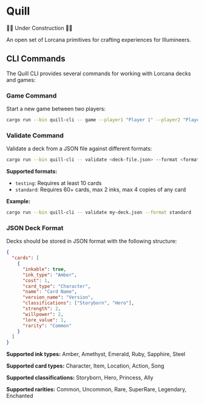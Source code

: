 # Quill

🚧🚧 Under Construction 🚧🚧

An open set of Lorcana primitives for crafting experiences for Illumineers.

## CLI Commands

The Quill CLI provides several commands for working with Lorcana decks and games:

### Game Command

Start a new game between two players:

```bash
cargo run --bin quill-cli -- game --player1 "Player 1" --player2 "Player 2"
```

### Validate Command

Validate a deck from a JSON file against different formats:

```bash
cargo run --bin quill-cli -- validate <deck-file.json> --format <format>
```

**Supported formats:**
- `testing`: Requires at least 10 cards
- `standard`: Requires 60+ cards, max 2 inks, max 4 copies of any card

**Example:**
```bash
cargo run --bin quill-cli -- validate my-deck.json --format standard
```

### JSON Deck Format

Decks should be stored in JSON format with the following structure:

```json
{
  "cards": [
    {
      "inkable": true,
      "ink_type": "Amber",
      "cost": 1,
      "card_type": "Character",
      "name": "Card Name",
      "version_name": "Version",
      "classifications": ["Storyborn", "Hero"],
      "strength": 2,
      "willpower": 2,
      "lore_value": 1,
      "rarity": "Common"
    }
  ]
}
```

**Supported ink types:** Amber, Amethyst, Emerald, Ruby, Sapphire, Steel

**Supported card types:** Character, Item, Location, Action, Song

**Supported classifications:** Storyborn, Hero, Princess, Ally

**Supported rarities:** Common, Uncommon, Rare, SuperRare, Legendary, Enchanted
